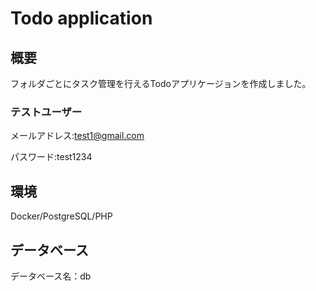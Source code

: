 # Todo application

## 概要
フォルダごとにタスク管理を行えるTodoアプリケージョンを作成しました。

### テストユーザー

メールアドレス:test1@gmail.com

パスワード:test1234

## 環境

Docker/PostgreSQL/PHP

## データベース

データベース名：db


